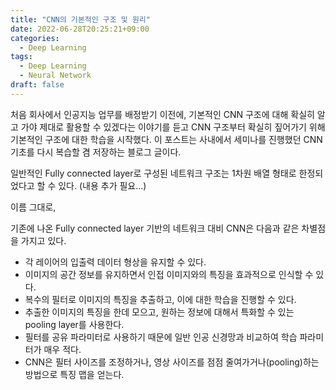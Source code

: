 ```yaml
---
title: "CNN의 기본적인 구조 및 원리"
date: 2022-06-28T20:25:21+09:00
categories:
  - Deep Learning
tags:
  - Deep Learning
  - Neural Network
draft: false
---
```


처음 회사에서 인공지능 업무를 배정받기 이전에, 기본적인 CNN 구조에 대해 확실히 알고 가야 제대로 활용할 수 있겠다는 이야기를 듣고 CNN 구조부터 확실히 짚어가기 위해 기본적인 구조에 대한 학습을 시작했다. 이 포스트는 사내에서 세미나를 진행했던 CNN 기초를 다시 복습할 겸 저장하는 블로그 글이다.


일반적인 Fully connected layer로 구성된 네트워크 구조는 1차원 배열 형태로 한정되었다고 할 수 있다. (내용 추가 필요...)


이름 그대로, 


기존에 나온 Fully connected layer 기반의 네트워크 대비 CNN은 다음과 같은 차별점을 가지고 있다.

- 각 레이어의 입출력 데이터 형상을 유지할 수 있다.
- 이미지의 공간 정보를 유지하면서 인접 이미지와의 특징을 효과적으로 인식할 수 있다.
- 복수의 필터로 이미지의 특징을 추출하고, 이에 대한 학습을 진행할 수 있다.
- 추출한 이미지의 특징을 한데 모으고, 원하는 정보에 대해서 특화할 수 있는 pooling layer를 사용한다.
- 필터를 공유 파라미터로 사용하기 때문에 일반 인공 신경망과 비교하여 학습 파라미터가 매우 적다.
- CNN은 필터 사이즈를 조정하거나, 영상 사이즈를 점점 줄여가거나(pooling)하는 방법으로 특징 맵을 얻는다.